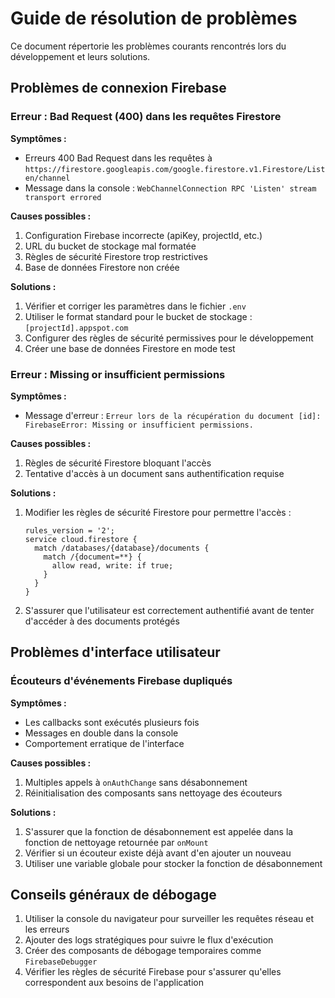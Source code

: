 # Guide de résolution de problèmes

Ce document répertorie les problèmes courants rencontrés lors du développement et leurs solutions.

## Problèmes de connexion Firebase

### Erreur : Bad Request (400) dans les requêtes Firestore

**Symptômes :** 
- Erreurs 400 Bad Request dans les requêtes à `https://firestore.googleapis.com/google.firestore.v1.Firestore/Listen/channel`
- Message dans la console : `WebChannelConnection RPC 'Listen' stream transport errored`

**Causes possibles :**
1. Configuration Firebase incorrecte (apiKey, projectId, etc.)
2. URL du bucket de stockage mal formatée
3. Règles de sécurité Firestore trop restrictives
4. Base de données Firestore non créée

**Solutions :**
1. Vérifier et corriger les paramètres dans le fichier `.env`
2. Utiliser le format standard pour le bucket de stockage : `[projectId].appspot.com`
3. Configurer des règles de sécurité permissives pour le développement
4. Créer une base de données Firestore en mode test

### Erreur : Missing or insufficient permissions

**Symptômes :**
- Message d'erreur : `Erreur lors de la récupération du document [id]: FirebaseError: Missing or insufficient permissions.`

**Causes possibles :**
1. Règles de sécurité Firestore bloquant l'accès
2. Tentative d'accès à un document sans authentification requise

**Solutions :**
1. Modifier les règles de sécurité Firestore pour permettre l'accès :
   ```
   rules_version = '2';
   service cloud.firestore {
     match /databases/{database}/documents {
       match /{document=**} {
         allow read, write: if true;
       }
     }
   }
   ```
2. S'assurer que l'utilisateur est correctement authentifié avant de tenter d'accéder à des documents protégés

## Problèmes d'interface utilisateur

### Écouteurs d'événements Firebase dupliqués

**Symptômes :**
- Les callbacks sont exécutés plusieurs fois
- Messages en double dans la console
- Comportement erratique de l'interface

**Causes possibles :**
1. Multiples appels à `onAuthChange` sans désabonnement
2. Réinitialisation des composants sans nettoyage des écouteurs

**Solutions :**
1. S'assurer que la fonction de désabonnement est appelée dans la fonction de nettoyage retournée par `onMount`
2. Vérifier si un écouteur existe déjà avant d'en ajouter un nouveau
3. Utiliser une variable globale pour stocker la fonction de désabonnement

## Conseils généraux de débogage

1. Utiliser la console du navigateur pour surveiller les requêtes réseau et les erreurs
2. Ajouter des logs stratégiques pour suivre le flux d'exécution
3. Créer des composants de débogage temporaires comme `FirebaseDebugger`
4. Vérifier les règles de sécurité Firebase pour s'assurer qu'elles correspondent aux besoins de l'application 